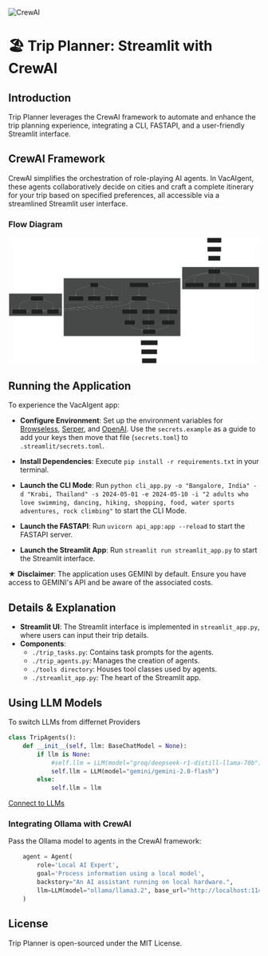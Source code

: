 ![CrewAI](https://miro.medium.com/v2/resize:fit:1400/0*-7HC-GJCxjn-Dm7i.png)

# 🏖️ Trip Planner: Streamlit with CrewAI


## Introduction

Trip Planner leverages the CrewAI framework to automate and enhance the trip planning experience, integrating a CLI, FASTAPI, and a user-friendly Streamlit interface.


## CrewAI Framework

CrewAI simplifies the orchestration of role-playing AI agents. In VacAIgent, these agents collaboratively decide on cities and craft a complete itinerary for your trip based on specified preferences, all accessible via a streamlined Streamlit user interface.

### Flow Diagram

![Flow Diagram](flow_diagram.svg)

## Running the Application

To experience the VacAIgent app:

- **Configure Environment**: Set up the environment variables for [Browseless](https://www.browserless.io/), [Serper](https://serper.dev/), and [OpenAI](https://openai.com/). Use the `secrets.example` as a guide to add your keys then move that file (`secrets.toml`) to `.streamlit/secrets.toml`.

- **Install Dependencies**: Execute `pip install -r requirements.txt` in your terminal.
- **Launch the CLI Mode**: Run `python cli_app.py -o "Bangalore, India" -d "Krabi, Thailand" -s 2024-05-01 -e 2024-05-10 -i "2 adults who love swimming, dancing, hiking, shopping, food, water sports adventures, rock climbing"` to start the CLI Mode.
- **Launch the FASTAPI**: Run `uvicorn api_app:app --reload` to start the FASTAPI server.
- **Launch the Streamlit App**: Run `streamlit run streamlit_app.py` to start the Streamlit interface.

★ **Disclaimer**: The application uses GEMINI by default. Ensure you have access to GEMINI's API and be aware of the associated costs.

## Details & Explanation

- **Streamlit UI**: The Streamlit interface is implemented in `streamlit_app.py`, where users can input their trip details.
- **Components**:
  - `./trip_tasks.py`: Contains task prompts for the agents.
  - `./trip_agents.py`: Manages the creation of agents.
  - `./tools directory`: Houses tool classes used by agents.
  - `./streamlit_app.py`: The heart of the Streamlit app.

## Using LLM Models

To switch LLMs from differnet Providers

```python
class TripAgents():
    def __init__(self, llm: BaseChatModel = None):
        if llm is None:
            #self.llm = LLM(model="groq/deepseek-r1-distill-llama-70b")
            self.llm = LLM(model="gemini/gemini-2.0-flash")
        else:
            self.llm = llm

```
[Connect to LLMs](https://docs.crewai.com/how-to/llm-connections#connect-crewai-to-llms)



### Integrating Ollama with CrewAI

Pass the Ollama model to agents in the CrewAI framework:

```python
    agent = Agent(
        role='Local AI Expert',
        goal='Process information using a local model',
        backstory="An AI assistant running on local hardware.",
        llm=LLM(model="ollama/llama3.2", base_url="http://localhost:11434")
    )
```


## License

Trip Planner is open-sourced under the MIT License.

